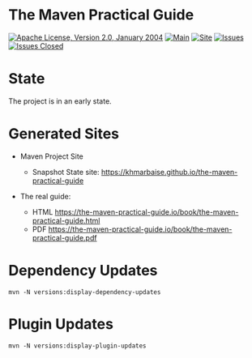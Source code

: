 <!---
 Licensed to the Apache Software Foundation (ASF) under one or more
 contributor license agreements.  See the NOTICE file distributed with
 this work for additional information regarding copyright ownership.
 The ASF licenses this file to You under the Apache License, Version 2.0
 (the "License"); you may not use this file except in compliance with
 the License.  You may obtain a copy of the License at

      http://www.apache.org/licenses/LICENSE-2.0

 Unless required by applicable law or agreed to in writing, software
 distributed under the License is distributed on an "AS IS" BASIS,
 WITHOUT WARRANTIES OR CONDITIONS OF ANY KIND, either express or implied.
 See the License for the specific language governing permissions and
 limitations under the License.
-->
# The Maven Practical Guide

[![Apache License, Version 2.0, January 2004](https://img.shields.io/github/license/apache/maven.svg?label=License)][license]
[![Main](https://github.com/khmarbaise/the-maven-practical-guide/workflows/Main/badge.svg)][mainbuilds]
[![Site](https://github.com/khmarbaise/the-maven-practical-guide/workflows/SitePublishing/badge.svg)][published-site]
[![Issues](https://img.shields.io/github/issues/khmarbaise/the-maven-practical-guide)](https://github.com/khmarbaise/the-maven-practical-guide/issues)
[![Issues Closed](https://img.shields.io/github/issues-closed/khmarbaise/the-maven-practical-guide)](https://github.com/khmarbaise/the-maven-practical-guide/issues?q=is%3Aissue+is%3Aclosed)

# State
The project is in an early state. 

# Generated Sites

* Maven Project Site
  * Snapshot State site: https://khmarbaise.github.io/the-maven-practical-guide

* The real guide:
  * HTML https://the-maven-practical-guide.io/book/the-maven-practical-guide.html
  * PDF https://the-maven-practical-guide.io/book/the-maven-practical-guide.pdf

# Dependency Updates

```shell
mvn -N versions:display-dependency-updates
```
# Plugin Updates

```shell
mvn -N versions:display-plugin-updates
```


[mainbuilds]: https://github.com/khmarbaise/the-maven-practical-guide/actions?query=workflow%3AMain
[license]: https://www.apache.org/licenses/LICENSE-2.0
[published-site]: https://khmarbaise.github.io/the-maven-practical-guide/

